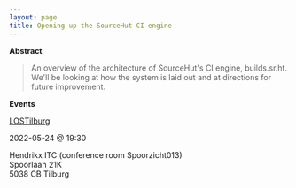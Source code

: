 ```yaml
---
layout: page
title: Opening up the SourceHut CI engine
---
```


**Abstract**

> An overview of the architecture of SourceHut's CI engine, builds.sr.ht. We'll
> be looking at how the system is laid out and at directions for future
> improvement.

**Events**

[LOSTilburg](https://lostilburg.nl/post/017/)

2022-05-24 @ 19:30

Hendrikx ITC (conference room Spoorzicht013)<br />
Spoorlaan 21K<br />
5038 CB Tilburg
